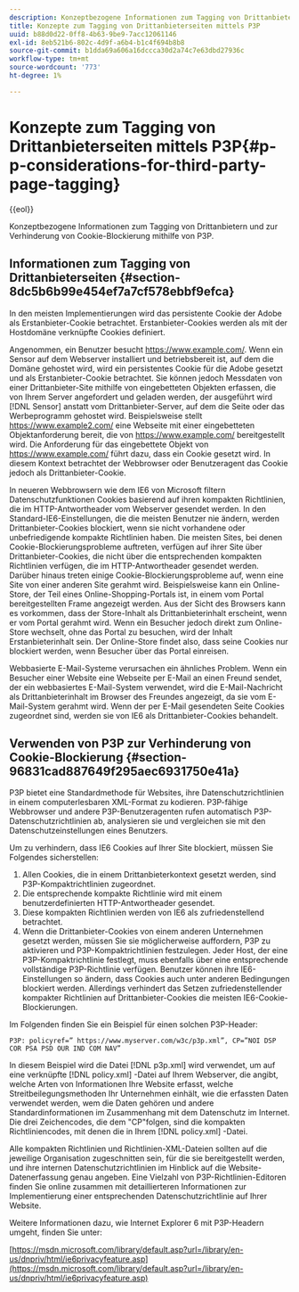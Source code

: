 ```yaml
---
description: Konzeptbezogene Informationen zum Tagging von Drittanbietern und zur Verhinderung von Cookie-Blockierung mithilfe von P3P.
title: Konzepte zum Tagging von Drittanbieterseiten mittels P3P
uuid: b88d0d22-0ff8-4b63-9be9-7acc12061146
exl-id: 8eb521b6-802c-4d9f-a6b4-b1c4f694b8b8
source-git-commit: b1dda69a606a16dccca30d2a74c7e63dbd27936c
workflow-type: tm+mt
source-wordcount: '773'
ht-degree: 1%

---
```


# Konzepte zum Tagging von Drittanbieterseiten mittels P3P{#p-p-considerations-for-third-party-page-tagging}

{{eol}}

Konzeptbezogene Informationen zum Tagging von Drittanbietern und zur Verhinderung von Cookie-Blockierung mithilfe von P3P.

## Informationen zum Tagging von Drittanbieterseiten {#section-8dc5b6b99e454ef7a7cf578ebbf9efca}

In den meisten Implementierungen wird das persistente Cookie der Adobe als Erstanbieter-Cookie betrachtet. Erstanbieter-Cookies werden als mit der Hostdomäne verknüpfte Cookies definiert.

Angenommen, ein Benutzer besucht https://www.example.com/. Wenn ein Sensor auf dem Webserver installiert und betriebsbereit ist, auf dem die Domäne gehostet wird, wird ein persistentes Cookie für die Adobe gesetzt und als Erstanbieter-Cookie betrachtet. Sie können jedoch Messdaten von einer Drittanbieter-Site mithilfe von eingebetteten Objekten erfassen, die von Ihrem Server angefordert und geladen werden, der ausgeführt wird [!DNL Sensor] anstatt vom Drittanbieter-Server, auf dem die Seite oder das Werbeprogramm gehostet wird. Beispielsweise stellt https://www.example2.com/ eine Webseite mit einer eingebetteten Objektanforderung bereit, die von https://www.example.com/ bereitgestellt wird. Die Anforderung für das eingebettete Objekt von https://www.example.com/ führt dazu, dass ein Cookie gesetzt wird. In diesem Kontext betrachtet der Webbrowser oder Benutzeragent das Cookie jedoch als Drittanbieter-Cookie.

In neueren Webbrowsern wie dem IE6 von Microsoft filtern Datenschutzfunktionen Cookies basierend auf ihren kompakten Richtlinien, die im HTTP-Antwortheader vom Webserver gesendet werden. In den Standard-IE6-Einstellungen, die die meisten Benutzer nie ändern, werden Drittanbieter-Cookies blockiert, wenn sie nicht vorhandene oder unbefriedigende kompakte Richtlinien haben. Die meisten Sites, bei denen Cookie-Blockierungsprobleme auftreten, verfügen auf ihrer Site über Drittanbieter-Cookies, die nicht über die entsprechenden kompakten Richtlinien verfügen, die im HTTP-Antwortheader gesendet werden. Darüber hinaus treten einige Cookie-Blockierungsprobleme auf, wenn eine Site von einer anderen Site gerahmt wird. Beispielsweise kann ein Online-Store, der Teil eines Online-Shopping-Portals ist, in einem vom Portal bereitgestellten Frame angezeigt werden. Aus der Sicht des Browsers kann es vorkommen, dass der Store-Inhalt als Drittanbieterinhalt erscheint, wenn er vom Portal gerahmt wird. Wenn ein Besucher jedoch direkt zum Online-Store wechselt, ohne das Portal zu besuchen, wird der Inhalt Erstanbieterinhalt sein. Der Online-Store findet also, dass seine Cookies nur blockiert werden, wenn Besucher über das Portal einreisen.

Webbasierte E-Mail-Systeme verursachen ein ähnliches Problem. Wenn ein Besucher einer Website eine Webseite per E-Mail an einen Freund sendet, der ein webbasiertes E-Mail-System verwendet, wird die E-Mail-Nachricht als Drittanbieterinhalt im Browser des Freundes angezeigt, da sie vom E-Mail-System gerahmt wird. Wenn der per E-Mail gesendeten Seite Cookies zugeordnet sind, werden sie von IE6 als Drittanbieter-Cookies behandelt.

## Verwenden von P3P zur Verhinderung von Cookie-Blockierung {#section-96831cad887649f295aec6931750e41a}

P3P bietet eine Standardmethode für Websites, ihre Datenschutzrichtlinien in einem computerlesbaren XML-Format zu kodieren. P3P-fähige Webbrowser und andere P3P-Benutzeragenten rufen automatisch P3P-Datenschutzrichtlinien ab, analysieren sie und vergleichen sie mit den Datenschutzeinstellungen eines Benutzers.

Um zu verhindern, dass IE6 Cookies auf Ihrer Site blockiert, müssen Sie Folgendes sicherstellen:

1. Allen Cookies, die in einem Drittanbieterkontext gesetzt werden, sind P3P-Kompaktrichtlinien zugeordnet.
1. Die entsprechende kompakte Richtlinie wird mit einem benutzerdefinierten HTTP-Antwortheader gesendet.
1. Diese kompakten Richtlinien werden von IE6 als zufriedenstellend betrachtet.
1. Wenn die Drittanbieter-Cookies von einem anderen Unternehmen gesetzt werden, müssen Sie sie möglicherweise auffordern, P3P zu aktivieren und P3P-Kompaktrichtlinien festzulegen. Jeder Host, der eine P3P-Kompaktrichtlinie festlegt, muss ebenfalls über eine entsprechende vollständige P3P-Richtlinie verfügen. Benutzer können ihre IE6-Einstellungen so ändern, dass Cookies auch unter anderen Bedingungen blockiert werden. Allerdings verhindert das Setzen zufriedenstellender kompakter Richtlinien auf Drittanbieter-Cookies die meisten IE6-Cookie-Blockierungen.

Im Folgenden finden Sie ein Beispiel für einen solchen P3P-Header:

```
P3P: policyref=” https://www.myserver.com/w3c/p3p.xml”, CP=”NOI DSP COR PSA PSD OUR IND COM NAV”
```

In diesem Beispiel wird die Datei [!DNL p3p.xml] wird verwendet, um auf eine verknüpfte [!DNL policy.xml] -Datei auf Ihrem Webserver, die angibt, welche Arten von Informationen Ihre Website erfasst, welche Streitbeilegungsmethoden Ihr Unternehmen einhält, wie die erfassten Daten verwendet werden, wem die Daten gehören und andere Standardinformationen im Zusammenhang mit dem Datenschutz im Internet. Die drei Zeichencodes, die dem &quot;CP&quot;folgen, sind die kompakten Richtliniencodes, mit denen die in Ihrem [!DNL policy.xml] -Datei.

Alle kompakten Richtlinien und Richtlinien-XML-Dateien sollten auf die jeweilige Organisation zugeschnitten sein, für die sie bereitgestellt werden, und ihre internen Datenschutzrichtlinien im Hinblick auf die Website-Datenerfassung genau angeben. Eine Vielzahl von P3P-Richtlinien-Editoren finden Sie online zusammen mit detaillierteren Informationen zur Implementierung einer entsprechenden Datenschutzrichtlinie auf Ihrer Website.

Weitere Informationen dazu, wie Internet Explorer 6 mit P3P-Headern umgeht, finden Sie unter:

[https://msdn.microsoft.com/library/default.asp?url=/library/en-us/dnpriv/html/ie6privacyfeature.asp](https://msdn.microsoft.com/library/default.asp?url=/library/en-us/dnpriv/html/ie6privacyfeature.asp)
